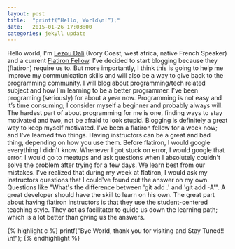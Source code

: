 ```yaml
---
layout: post
title:  "printf(“Hello, World\n!”);"
date:   2015-01-26 17:03:00
categories: jekyll update
---
```


Hello world, I'm [Lezou Dali][twitter] (Ivory Coast, west africa, native French Speaker) and a current [Flatiron Fellow][flatiron].  I’ve decided to start blogging because they (flatiron) require us to. But more importantly, I think this is going to help me improve my communication skills and will also be a way to give back to the programming community. I will blog about programming/tech related subject and how I'm learning to be a better programmer. I’ve been programing (seriously) for about a year now. Programming is not easy and it’s time consuming; I consider myself a beginner and probably always will.
The hardest part of about programming for me is one, finding ways to stay motivated and two, not be afraid to look stupid. Blogging is definitely a great way to keep myself motivated. I've been a flatiron fellow for a week now; and I've learned two things. Having instructors can be a great and bad thing, depending on how you use them. Before flatiron, I would google everything I didn't know. Whenever I got stuck on error, I would google that error. I would go to meetups and ask questions when I absolutely couldn't solve the problem after trying for a few days. We learn best from our mistakes. I've realized that during my week at flatiron, I would ask my instructors questions that I could've found out the answer on my own. Questions like "What's the difference between 'git add .' and 'git add -A'". A great developer should have the skill to learn on his own. The  great part about having flatiron instructors is that they use the student-centered teaching style. They act as facilitator to guide us down the learning path; which is a lot better than giving us the answers.



{% highlight c %}
printf("Bye World,  thank you for visiting and Stay Tuned!! \n!");
{% endhighlight %}


[flatiron]: http://flatironschool.com/nycworkforce1/
[twitter]: http://twitter.com/lezoudali
